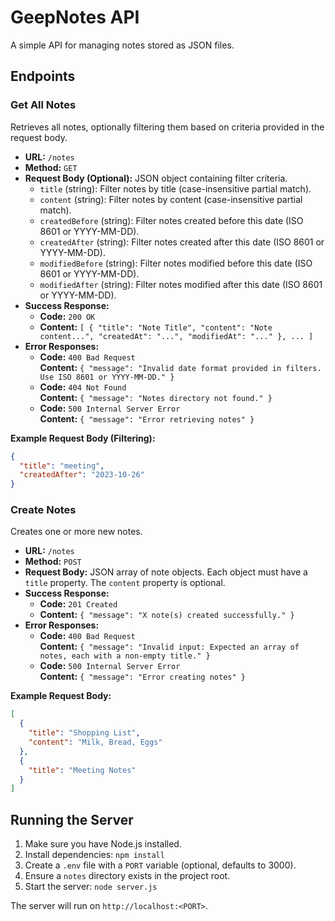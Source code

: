 # GeepNotes API

A simple API for managing notes stored as JSON files.

## Endpoints

### Get All Notes

Retrieves all notes, optionally filtering them based on criteria provided in the request body.

*   **URL:** `/notes`
*   **Method:** `GET`
*   **Request Body (Optional):** JSON object containing filter criteria.
    *   `title` (string): Filter notes by title (case-insensitive partial match).
    *   `content` (string): Filter notes by content (case-insensitive partial match).
    *   `createdBefore` (string): Filter notes created before this date (ISO 8601 or YYYY-MM-DD).
    *   `createdAfter` (string): Filter notes created after this date (ISO 8601 or YYYY-MM-DD).
    *   `modifiedBefore` (string): Filter notes modified before this date (ISO 8601 or YYYY-MM-DD).
    *   `modifiedAfter` (string): Filter notes modified after this date (ISO 8601 or YYYY-MM-DD).
*   **Success Response:**
    *   **Code:** `200 OK`
    *   **Content:** `[ { "title": "Note Title", "content": "Note content...", "createdAt": "...", "modifiedAt": "..." }, ... ]`
*   **Error Responses:**
    *   **Code:** `400 Bad Request` <br> **Content:** `{ "message": "Invalid date format provided in filters. Use ISO 8601 or YYYY-MM-DD." }`
    *   **Code:** `404 Not Found` <br> **Content:** `{ "message": "Notes directory not found." }`
    *   **Code:** `500 Internal Server Error` <br> **Content:** `{ "message": "Error retrieving notes" }`

**Example Request Body (Filtering):**

```json
{
  "title": "meeting",
  "createdAfter": "2023-10-26"
}
```

### Create Notes

Creates one or more new notes.

*   **URL:** `/notes`
*   **Method:** `POST`
*   **Request Body:** JSON array of note objects. Each object must have a `title` property. The `content` property is optional.
*   **Success Response:**
    *   **Code:** `201 Created`
    *   **Content:** `{ "message": "X note(s) created successfully." }`
*   **Error Responses:**
    *   **Code:** `400 Bad Request` <br> **Content:** `{ "message": "Invalid input: Expected an array of notes, each with a non-empty title." }`
    *   **Code:** `500 Internal Server Error` <br> **Content:** `{ "message": "Error creating notes" }`

**Example Request Body:**

```json
[
  {
    "title": "Shopping List",
    "content": "Milk, Bread, Eggs"
  },
  {
    "title": "Meeting Notes"
  }
]
```

## Running the Server

1.  Make sure you have Node.js installed.
2.  Install dependencies: `npm install`
3.  Create a `.env` file with a `PORT` variable (optional, defaults to 3000).
4.  Ensure a `notes` directory exists in the project root.
5.  Start the server: `node server.js`

The server will run on `http://localhost:<PORT>`.
